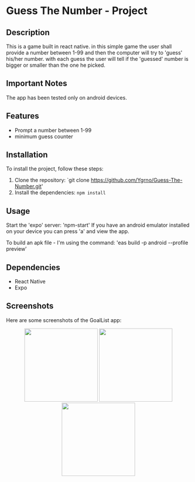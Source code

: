 # Guess The Number - Project

## Description

This is a game built in react native. in this simple game the user shall provide a number between 1-99 and then the computer will try to 'guess' his/her number. 
with each guess the user will tell if the 'guessed' number is bigger or smaller than the one he picked.

## Important Notes

The app has been tested only on android devices.

## Features

- Prompt a number between 1-99
- minimum guess counter

## Installation

To install the project, follow these steps:

1. Clone the repository: `git clone https://github.com/Ygrno/Guess-The-Number.git'
2. Install the dependencies: `npm install`

## Usage

Start the 'expo' server: 'npm-start'
If you have an android emulator installed on your device you can press 'a' and view the app. 

To build an apk file - I'm using the command: 'eas build -p android --profile preview'

## Dependencies

- React Native
- Expo

## Screenshots

Here are some screenshots of the GoalList app:

<p float="left" align="center">
  <img src="https://github.com/Ygrno/Guess-The-Number/blob/master/assets/Screenshot_1718822436.png" width="200" /> 
  <img src="https://github.com/Ygrno/Guess-The-Number/blob/master/assets/Screenshot_1718822447.png" width="200" /> 
  <img src="https://github.com/Ygrno/Guess-The-Number/blob/master/assets/Screenshot_1718822455.png" width="200" />
</p>

